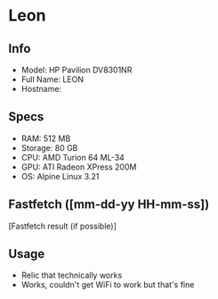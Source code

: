 # Leon
## Info
- Model: HP Pavilion DV8301NR
- Full Name: LEON
- Hostname: 

## Specs
- RAM: 512 MB
- Storage: 80 GB
- CPU: AMD Turion 64 ML-34
- GPU: ATI Radeon XPress 200M
- OS: Alpine Linux 3.21

## Fastfetch ([mm-dd-yy HH-mm-ss])
[Fastfetch result (if possible)]

## Usage
- Relic that technically works
- Works, couldn't get WiFi to work but that's fine